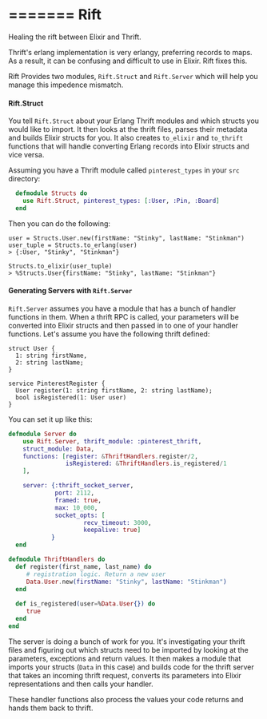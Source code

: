 =======
Rift
=======

Healing the rift between Elixir and Thrift.

Thrift's erlang implementation is very erlangy, preferring records to maps. As a result, it can be confusing and difficult to use in Elixir. Rift fixes this.

Rift Provides two modules, `Rift.Struct` and `Rift.Server` which will help you manage this impedence mismatch.


#### Rift.Struct

You tell `Rift.Struct` about your Erlang Thrift modules and which structs you would like to import. It then looks at the thrift files, parses their metadata and builds Elixir structs for you. It also creates `to_elixir` and `to_thrift` functions that will handle converting Erlang records into Elixir structs and vice versa. 

Assuming you have a Thrift module called `pinterest_types` in your `src` directory:

```elixir
  defmodule Structs do
    use Rift.Struct, pinterest_types: [:User, :Pin, :Board]
  end
```

Then you can do the following: 

```
user = Structs.User.new(firstName: "Stinky", lastName: "Stinkman")
user_tuple = Structs.to_erlang(user)
> {:User, "Stinky", "Stinkman"}

Structs.to_elixir(user_tuple)
> %Structs.User{firstName: "Stinky", lastName: "Stinkman"}

```

#### Generating Servers with `Rift.Server`

`Rift.Server` assumes you have a module that has a bunch of handler functions in them. When a thrift RPC is called, your parameters will be converted into Elixir structs and then passed in to one of your handler functions. Let's assume you have the following thrift defined:

```thrift
struct User {
  1: string firstName,
  2: string lastName;
}

service PinterestRegister {
  User register(1: string firstName, 2: string lastName);
  bool isRegistered(1: User user)
}
```

You can set it up like this:


```elixir
defmodule Server do
    use Rift.Server, thrift_module: :pinterest_thrift,
    struct_module: Data,
    functions: [register: &ThriftHandlers.register/2,
                isRegistered: &ThriftHandlers.is_registered/1
    ],

    server: {:thrift_socket_server,
             port: 2112,
             framed: true,
             max: 10_000,
             socket_opts: [
                     recv_timeout: 3000,
                     keepalive: true]
            }
  end

defmodule ThriftHandlers do
  def register(first_name, last_name) do
     # registration logic. Return a new user
     Data.User.new(firstName: "Stinky", lastName: "Stinkman")
  end
  
  def is_registered(user=%Data.User{}) do
     true
  end
end
```
The server is doing a bunch of work for you. It's investigating your thrift files and figuring out which structs need to be imported by looking at the parameters, exceptions and return values. It then makes a module that imports your structs (`Data` in this case) and builds code for the thrift server that takes an incoming thrift request, converts its parameters into Elixir representations and then calls your handler. 

These handler functions also process the values your code returns and hands them back to thrift. 
